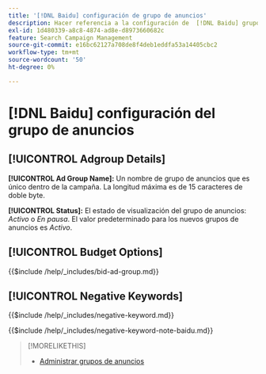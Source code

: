 ```yaml
---
title: '[!DNL Baidu] configuración de grupo de anuncios'
description: Hacer referencia a la configuración de  [!DNL Baidu] grupos de anuncios.
exl-id: 1d480339-a8c8-4874-ad8e-d8973660682c
feature: Search Campaign Management
source-git-commit: e16bc62127a708de8f4deb1eddfa53a14405cbc2
workflow-type: tm+mt
source-wordcount: '50'
ht-degree: 0%

---
```


# [!DNL Baidu] configuración del grupo de anuncios

## [!UICONTROL Adgroup Details]

**[!UICONTROL Ad Group Name]:** Un nombre de grupo de anuncios que es único dentro de la campaña. La longitud máxima es de 15 caracteres de doble byte.

**[!UICONTROL Status]:** El estado de visualización del grupo de anuncios: *Activo* o *En pausa*. El valor predeterminado para los nuevos grupos de anuncios es *Activo*.

## [!UICONTROL Budget Options]

<!-- **[!UICONTROL Bid]:** -->

{{$include /help/_includes/bid-ad-group.md}}

## [!UICONTROL Negative Keywords]

<!-- **[!UICONTROL Negative Keywords]:** -->

{{$include /help/_includes/negative-keyword.md}}

<!-- Note for **[!UICONTROL Negative Keywords]:** -->

{{$include /help/_includes/negative-keyword-note-baidu.md}}

>[!MORELIKETHIS]
>
>* [Administrar grupos de anuncios](/help/search-social-commerce/campaign-management/campaigns/ad-group-manage.md)
